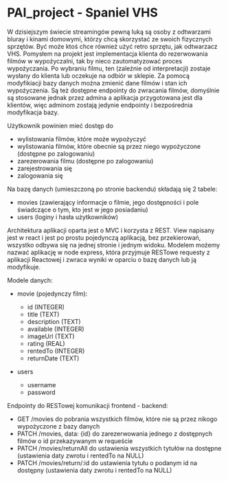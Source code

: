 # PAI_project - Spaniel VHS

W dzisiejszym świecie streamingów pewną luką są osoby z odtwarzami bluray i kinami domowymi, którzy chcą skorzystać ze swoich fizycznych sprzętów. Być może ktoś chce również użyć retro sprzętu, jak odtwarzacz VHS. Pomysłem na projekt jest implementacja klienta do rezerwowania filmów w wypożyczalni, tak by nieco zautomatyzować proces wypożyczania. Po wybraniu filmu, ten (zależnie od interpretacji) zostaje wysłany do klienta lub oczekuje na odbiór w sklepie. Za pomocą modyfikiacji bazy danych można zmienić dane filmów i stan ich wypożyczenia. Są też dostępne endpointy do zwracania filmów, domyślnie są stosowane jednak przez admina a aplikacja przygotowana jest dla klientów, więc adminom zostają jedynie endpointy i bezpośrednia modyfikacja bazy.

Użytkownik powinien mieć dostęp do
  - wylistowania filmów, które może wypożyczyć
  - wylistowania filmów, które obecnie są przez niego wypożyczone (dostępne po zalogowaniu)
  - zarezerowania filmu (dostępne po zalogowaniu)
  - zarejestrowania się
  - zalogowania się

Na bazę danych (umieszczoną po stronie backendu) składają się 2 tabele:
  - movies (zawierający informacje o filmie, jego dostępności i pole świadczące o tym, kto jest w jego posiadaniu)
  - users (loginy i hasła użytkowników)

Architektura aplikacji oparta jest o MVC i korzysta z REST. View napisany jest w react i jest po prostu pojedynczą aplikacją, bez przekierowań, wszystko odbywa się na jednej stronie i jednym widoku. Modelem możemy nazwać aplikację w node express, która przyjmuje RESTowe requesty z aplikacji Reactowej i zwraca wyniki w oparciu o bazę danych lub ją modyfikuje. 

Modele danych:
  - movie (pojedynczy film):
    - id (INTEGER)
    - title (TEXT)
    - description (TEXT)
    - available (INTEGER)
    - imageUrl (TEXT)
    - rating (REAL)
    - rentedTo (INTEGER)
    - returnDate (TEXT)
  
  - users
    - username
    - password

Endpointy do RESTowej komunikacji frontend - backend:
  - GET /movies do pobrania wszystkich filmów, które nie są przez nikogo wypożyczone z bazy danych  
  - PATCH /movies, data: {id} do zarezerwowania jednego z dostępnych filmów o id przekazywanym w requeście 
  - PATCH /movies/returnAll do ustawienia wszystkich tytułów na dostępne (ustawienia daty zwrotu i rentedTo na NULL)
  - PATCH /movies/return/:id do ustawienia tytułu o podanym id na dostępny (ustawienia daty zwrotu i rentedTo na NULL)

